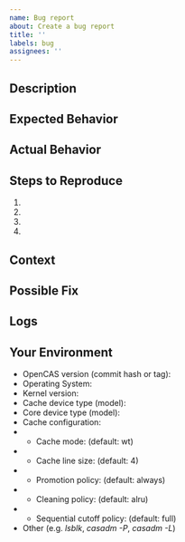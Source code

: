 ```yaml
---
name: Bug report
about: Create a bug report
title: ''
labels: bug
assignees: ''
---
```


## Description
<!--- Provide a more detailed introduction to the issue itself, and why you consider it to be a bug -->

## Expected Behavior
<!--- Tell us what should happen -->

## Actual Behavior
<!--- Tell us what happens instead -->

## Steps to Reproduce
<!--- Provide a repeatable set of steps to reproduce this bug -->
1.
2.
3.
4.

## Context
<!--- How has this bug affected you? What were you trying to accomplish? -->

## Possible Fix
<!--- Not obligatory, but suggest a fix or reason for the bug -->

## Logs
<!--- Error logs in any form are really helpful -->

## Your Environment
<!--- Include as many relevant details about the environment you experienced the bug in -->
* OpenCAS version (commit hash or tag):
* Operating System:
* Kernel version:
* Cache device type (model):
* Core device type (model):
* Cache configuration:
* * Cache mode: (default: wt)
* * Cache line size: (default: 4)
* * Promotion policy: (default: always)
* * Cleaning policy: (default: alru)
* * Sequential cutoff policy: (default: full)
* Other (e.g. _lsblk_, _casadm -P_, _casadm -L_)
